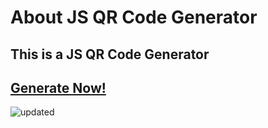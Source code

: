 # About JS QR Code Generator
## This is a JS QR Code Generator
## [Generate Now!](https://qr-code-generator-in-js.netlify.app/)
![updated](https://github.com/user-attachments/assets/aa830abb-837a-4716-af1f-de78c85f4418)
